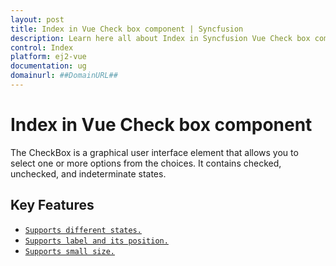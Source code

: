 ```yaml
---
layout: post
title: Index in Vue Check box component | Syncfusion
description: Learn here all about Index in Syncfusion Vue Check box component of Syncfusion Essential JS 2 and more.
control: Index 
platform: ej2-vue
documentation: ug
domainurl: ##DomainURL##
---
```


# Index in Vue Check box component

The CheckBox is a graphical user interface element that allows you to select one or more options from the choices. It contains checked, unchecked, and indeterminate states.

## Key Features

* [`Supports different states.`](./getting-started/#change-the-checkbox-state)
* [`Supports label and its position.`](./label-and-size/#label)
* [`Supports small size.`](./label-and-size/#size)